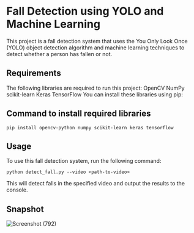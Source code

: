
<!-- Project is Under Devlopment -->

# Fall Detection using YOLO and Machine Learning

This project is a fall detection system that uses the You Only Look Once (YOLO) object detection algorithm and machine learning techniques to detect whether a person has fallen or not.

## Requirements
The following libraries are required to run this project:
OpenCV
NumPy
scikit-learn
Keras
TensorFlow
You can install these libraries using pip:

## Command to install required libraries
```
pip install opencv-python numpy scikit-learn keras tensorflow
```
## Usage
To use this fall detection system, run the following command:
```
python detect_fall.py --video <path-to-video>

```
This will detect falls in the specified video and output the results to the console.
## Snapshot
![Screenshot (792)](https://user-images.githubusercontent.com/71588326/224780652-794398f1-42a5-4917-a482-6de959356ea8.png)

